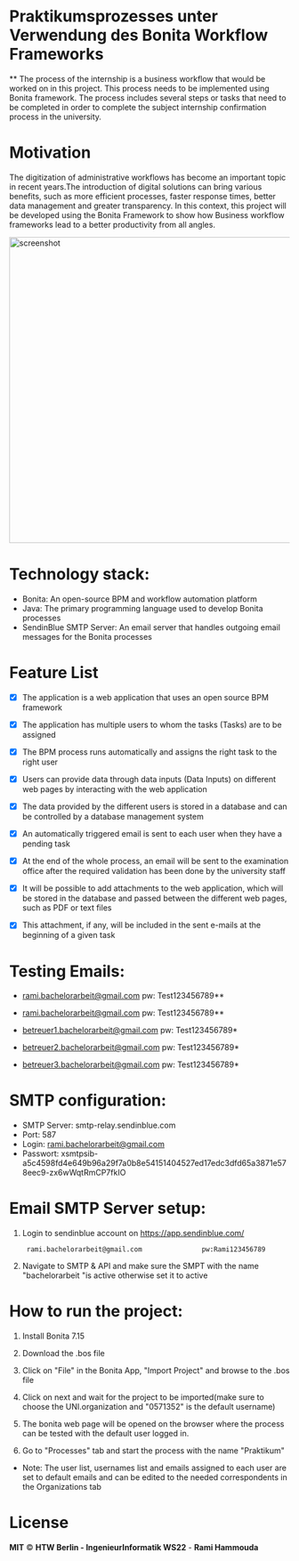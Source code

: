# Praktikumsprozesses unter Verwendung des Bonita Workflow Frameworks

** The process of the internship is a business workflow that would be worked on in this project. This process needs to be implemented using Bonita framework. The process includes several steps or tasks that need to be completed in order to complete the subject internship confirmation process in the university.

# Motivation
The digitization of administrative workflows has become an important topic in recent years.The introduction of digital solutions can bring various benefits, such as more efficient processes, faster response times, better data management and greater transparency. In this context, this project will be developed using the Bonita Framework to show how Business workflow frameworks lead to a better productivity from all angles.

<img src="https://i.ibb.co/6Fm9832/Screenshot-2023-05-02-174203.png" width="550" title = "screenshot">


# Technology stack:
- Bonita: An open-source BPM and workflow automation platform
- Java: The primary programming language used to develop Bonita processes
- SendinBlue SMTP Server: An email server that handles outgoing email messages for the Bonita processes

# Feature List
- [x] The application is a web application that uses an open source BPM framework
- [x] The application has multiple users to whom the tasks (Tasks) are to be assigned
- [x] The BPM process runs automatically and assigns the right task to the right user
- [x] Users can provide data through data inputs (Data Inputs) on different web pages by interacting with the web application
- [x] The data provided by the different users is stored in a database and can be controlled by a database management system
- [x] An automatically triggered email is sent to each user when they have a pending task
- [x] At the end of the whole process, an email will be sent to the examination office after the required validation has been done by the university staff
- [x] It will be possible to add attachments to the web application, which will be stored in the database and passed between the different web pages, such as PDF or text files
- [x] This attachment, if any, will be included in the sent e-mails at the beginning of a given task


# Testing Emails:
- rami.bachelorarbeit@gmail.com				pw: Test123456789**

- rami.bachelorarbeit@gmail.com				pw: Test123456789**

- betreuer1.bachelorarbeit@gmail.com   		 	pw: Test123456789*

- betreuer2.bachelorarbeit@gmail.com			pw: Test123456789*

- betreuer3.bachelorarbeit@gmail.com			pw: Test123456789*

# SMTP configuration:
- SMTP Server:	smtp-relay.sendinblue.com
- Port:	        587
- Login:	rami.bachelorarbeit@gmail.com
- Passwort: xsmtpsib-a5c4598fd4e649b96a29f7a0b8e54151404527ed17edc3dfd65a3871e578eec9-zx6wWqtRmCP7fkIO


# Email SMTP Server setup:

1) Login to sendinblue account on https://app.sendinblue.com/

		rami.bachelorarbeit@gmail.com				pw:Rami123456789

2) Navigate to SMTP & API and make sure the SMPT with the name "bachelorarbeit "is active otherwise set it to active

# How to run the project:

1) Install Bonita 7.15

2) Download the .bos file

3) Click on "File" in the Bonita App, "Import Project" and browse to the .bos file

4) Click on next and wait for the project to be imported(make sure to choose the UNI.organization and "0571352" is the default username)

5) The bonita web page will be opened on the browser where the process can be tested with the default user logged in.

6) Go to "Processes" tab and start the process with the name "Praktikum"


- Note: The user list, usernames list and emails assigned to each user are set to default emails and can be edited to the needed correspondents in the Organizations tab

# License
**MIT** © **HTW Berlin - IngenieurInformatik WS22** - **Rami Hammouda**


